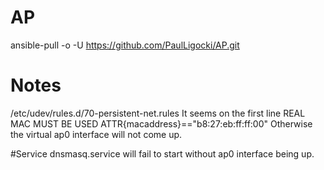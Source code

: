 # AP
ansible-pull -o -U https://github.com/PaulLigocki/AP.git



# Notes
/etc/udev/rules.d/70-persistent-net.rules
It seems on the first line 
REAL MAC MUST BE USED
ATTR{macaddress}=="b8:27:eb:ff:ff:00"
Otherwise the virtual ap0 interface will not come up.


#Service dnsmasq.service
will fail to start without ap0 interface being up.
